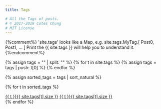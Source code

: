 ```yaml
---
title: Tags

# All the Tags of posts.
# © 2017-2019 Cotes Chung
# MIT License
---
```


{%comment%}
  'site.tags' looks like a Map, e.g. site.tags.MyTag.[ Post0, Post1, ... ]
  Print the {{ site.tags }} will help you to understand it.
{%endcomment%}
<div id="tags" class="d-flex flex-wrap">
{% assign tags = "" | split: "" %}
{% for t in site.tags %}
  {% assign tags = tags | push: t[0] %}
{% endfor %}

{% assign sorted_tags = tags | sort_natural %}

{% for t in sorted_tags %}
  <div>
    <a class="tag" href="{{ site.baseurl }}/tags/{{ t | downcase | replace: ' ', '-' }}/">{{ t }}<span class="text-muted">{{ site.tags[t].size }}</span></a>
    <a class="tag" href="{{ site.baseurl }}/posts/Customize the Favicon/">{{ t }}<span class="text-muted">{{ site.tags[t].size }}</span></a>
  </div>
{% endfor %}

</div>
